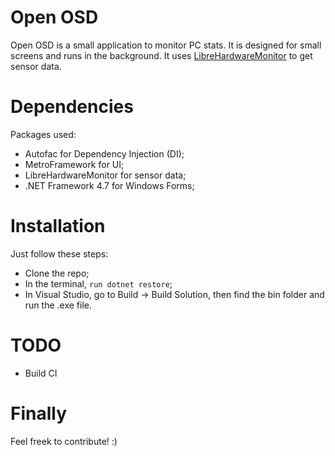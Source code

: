 # Open OSD 
Open OSD is a small application to monitor PC stats. It is designed for small screens and runs in the background. It uses <a href="https://github.com/LibreHardwareMonitor/LibreHardwareMonitor">LibreHardwareMonitor</a> to get sensor data.

# Dependencies
Packages used:

- Autofac for Dependency Injection (DI);
- MetroFramework for UI;
- LibreHardwareMonitor for sensor data;
- .NET Framework 4.7 for Windows Forms;

# Installation
Just follow these steps:

- Clone the repo;
- In the terminal, ```run dotnet restore```;
- In Visual Studio, go to Build -> Build Solution, then find the bin folder and run the .exe file.

# TODO
- Build CI


# Finally

Feel freek to contribute! :)
